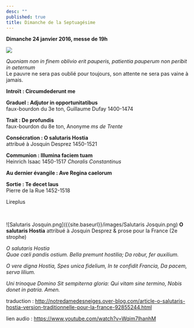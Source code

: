 ```yaml
---
desc: ""
published: true
title: Dimanche de la Septuagésime
---
```




**Dimanche 24 janvier 2016, messe de 19h**


![]({{site.baseurl}}/images/Giotto%20femmes.jpg)

*Quoniam non in finem oblivio erit pauperis, patientia pauperum non peribit in aeternum*  
Le pauvre ne sera pas oublié pour toujours, son attente ne sera pas vaine à jamais.

**Introït : Circumdederunt me**  

**Graduel : Adjutor in opportunitatibus**  
faux-bourdon du 3e ton, Guillaume Dufay 1400-1474

**Trait : De profundis**  
faux-bourdon du 8e ton, Anonyme *ms de Trente*

**Consécration : O salutaris Hostia**  
attribué à Josquin Desprez 1450-1521

**Communion : Illumina faciem tuam**  
Heinrich Isaac 1450-1517 *Choralis Constantinus*

**Au dernier évangile : Ave Regina caelorum**

**Sortie : Te decet laus**  
Pierre de la Rue 1452-1518

Lireplus

&nbsp;

![Salutaris Josquin.png]({{site.baseurl}}/images/Salutaris Josquin.png)
**O salutaris Hostia**  attribué à Josquin Desprez & prose pour la France (2e strophe)  

*O salutaris Hostia  
Quae cœli pandis ostium.
Bella premunt hostilia;
Da robur, fer auxilium.*

*O vere digna Hostia,
Spes unica fidelium,
In te confidit Francia,
Da pacem, serva lilium.*

*Uni trinoque Domino
Sit sempiterna gloria:
Qui vitam sine termino,
Nobis donet in patria.
Amen.*

traduction : http://notredamedesneiges.over-blog.com/article-o-salutaris-hostia-version-traditionnelle-pour-la-france-92855244.html

lien audio : https://www.youtube.com/watch?v=Wqim7lhanhM